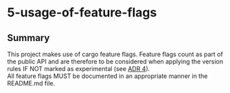 # 5-usage-of-feature-flags

## Summary

This project makes use of cargo feature flags. Feature flags count as part of the public API and are therefore to be considered when applying the version rules IF NOT marked as experimental (see [ADR 4](./4.md)).\
All feature flags MUST be documented in an appropriate manner in the README.md file.
